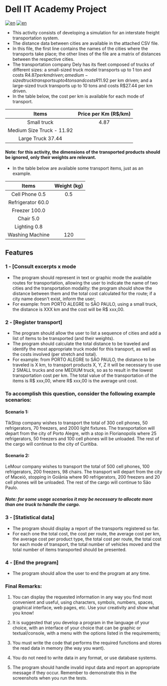 
# Dell IT Academy Project
[![en](https://img.shields.io/badge/lang-en-red.svg)](https://github.com/kielsouza/projeto-dell/blob/master/README.en-us.md)
[![en](https://img.shields.io/badge/lang-pt--br-green.svg)](https://github.com/kielsouza/projeto-dell/blob/master/README.md)

- This activity consists of developing a simulation for an interstate freight transportation system.
- The distance data between cities are available in the attached CSV file. 
- In this file, the first line contains the names of the cities where the transports take place; the other lines of the file are a matrix of distances between the respective cities.
- The transportation company Dely has its fleet composed of trucks of different sizes: a small-sized truck model transports up to 1 ton and costs R$4.87 per km driven; a medium-sized truck transports up to 4 tons and costs R$11.92 per km driven; and a large-sized truck transports up to 10 tons and costs R$27.44 per km driven.
- In the table below, the cost per km is available for each mode of transport.

| Items | Price per Km (R$/km) |
| :---: | :----: |
| Small truck | 4.87 | 4.87
| Medium Size Truck - 11.92
| Large Truck 37.44

#### Note: for this activity, the dimensions of the transported products should be ignored, only their weights are relevant.

- In the table below are available some transport items, just as an example.

| Items | Weight (kg) |
| :---: | :----: |
| Cell Phone 0.5 | 0.5 |
| Refrigerator 60.0
| Freezer 100.0
| Chair 5.0
| Lighting 0.8
| Washing Machine | 120 |


## Features

### 1 - [Consult excerpts x mode
- The program should represent in text or graphic mode the available routes for transportation, allowing the user to indicate the name of two cities and the transportation modality: the program should show the distance between them and the total cost calculated for the route; if a city name doesn't exist, inform the user;
- For example: from PORTO ALEGRE to SÃO PAULO, using a small truck, the distance is XXX km and the cost will be R$ xxx,00.

### 2 - [Register transport]
- The program should allow the user to list a sequence of cities and add a list of items to be transported (and their weights).
- The program should calculate the total distance to be traveled and identify the most appropriate truck model for this transport, as well as the costs involved (per stretch and total).
- For example: from PORTO ALEGRE to SÃO PAULO, the distance to be traveled is X km, to transport products X, Y, Z it will be necessary to use 2 SMALL trucks and one MEDIUM truck, so as to result in the lowest transportation cost per km. The total value of the transportation of the items is R$ xxx,00, where R$ xxx,00 is the average unit cost.

### To accomplish this question, consider the following example scenarios:

#### Scenario 1:
TikStop company wishes to transport the total of 300 cell phones, 50 refrigerators, 70 freezers, and 2000 light fixtures. The transportation will depart from the city of Porto Alegre, with a stop in Florianopolis where 25 refrigerators, 50 freezers and 100 cell phones will be unloaded. The rest of the cargo will continue to the city of Curitiba.

#### Scenario 2:
LeMour company wishes to transport the total of 500 cell phones, 100 refrigerators, 200 freezers, 98 chairs. The transport will depart from the city of Maceió, stopping in Goiânia where 90 refrigerators, 200 freezers and 20 cell phones will be unloaded. The rest of the cargo will continue to São Paulo.

##### Note: for some usage scenarios it may be necessary to allocate more than one truck to handle the cargo.
    
### 3 - [Statistical data]
- The program should display a report of the transports registered so far.
- For each one the total cost, the cost per route, the average cost per km, the average cost per product type, the total cost per route, the total cost for each mode of transport, the total number of vehicles moved and the total number of items transported should be presented. 

### 4 - [End the program]
- The program should allow the user to end the program at any time.

### Final Remarks:

1. You can display the requested information in any way you find most convenient and useful, using characters, symbols, numbers, spaces, graphical interface, web pages, etc. Use your creativity and show what you know!

2. It is suggested that you develop a program in the language of your choice, with an interface of your choice that can be graphic or textual/console, with a menu with the options listed in the requirements;

3. You must write the code that performs the required functions and stores the read data in memory (the way you want). 

4. You do not need to write data in any format, or use database systems.

5. The program should handle invalid input data and report an appropriate message if they occur. Remember to demonstrate this in the screenshots when you run the tests.
